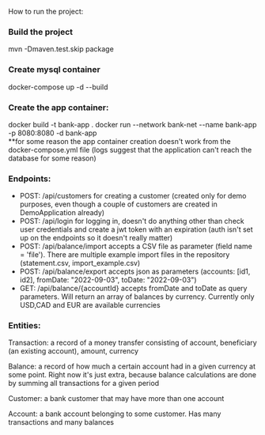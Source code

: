 How to run the project:

<h3>Build the project</h3>
mvn -Dmaven.test.skip package  

<h3>Create mysql container</h3>
docker-compose up -d --build

<h3>Create the app container:</h3>
docker build -t bank-app .
docker run --network bank-net --name bank-app -p 8080:8080 -d bank-app

<br/>
**for some reason the app container creation doesn't work from the docker-compose.yml file (logs suggest that the application can't reach the database for some reason)

<h3>Endpoints:</h3>
<ul>
    <li>POST: /api/customers for creating a customer (created only for demo purposes, even though a couple of customers are created in DemoApplication already)</li>
    <li>POST: /api/login for logging in, doesn't do anything other than check user credentials and create a jwt token with an expiration (auth isn't set up on the endpoints so it doesn't really matter)</li>
    <li>POST: /api/balance/import accepts a CSV file as parameter (field name = 'file'). There are multiple example import files in the repository (statement.csv, import_example.csv)</li>
    <li>POST: /api/balance/export accepts json as parameters (accounts: [id1, id2], fromDate: "2022-09-03", toDate: "2022-09-03")</li>
    <li>GET: /api/balance/{accountId} accepts fromDate and toDate as query parameters. Will return an array of balances by currency. Currently only USD,CAD and EUR are available currencies</li>
</ul>

<h3>Entities:</h3>
Transaction: a record of a money transfer consisting of account, beneficiary (an existing account), amount, currency

Balance: a record of how much a certain account had in a given currency at some point. Right now it's just extra, because balance calculations are done by summing all transactions for a given period

Customer: a bank customer that may have more than one account

Account: a bank account belonging to some customer. Has many transactions and many balances